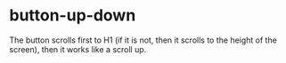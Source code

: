 # button-up-down
The button scrolls first to H1 (if it is not, then it scrolls to the height of the screen), then it works like a scroll up.
